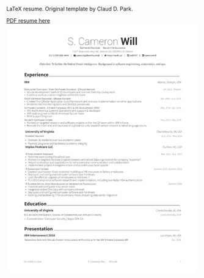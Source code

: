 LaTeX resume. Original template by Claud D. Park.

[PDF resume here](https://github.com/cwill747/resume/blob/master/resume.pdf)
![Resume page](resume.png)